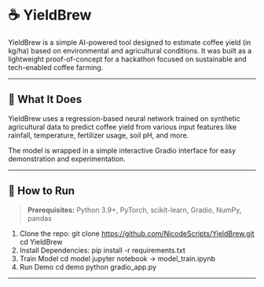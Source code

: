 # ☕ YieldBrew

YieldBrew is a simple AI-powered tool designed to estimate coffee yield (in kg/ha) based on environmental and agricultural conditions. It was built as a lightweight proof-of-concept for a hackathon focused on sustainable and tech-enabled coffee farming.

---

## 🎯 What It Does

YieldBrew uses a regression-based neural network trained on synthetic agricultural data to predict coffee yield from various input features like rainfall, temperature, fertilizer usage, soil pH, and more.

The model is wrapped in a simple interactive Gradio interface for easy demonstration and experimentation.

---

## 🚀 How to Run

> **Prerequisites:** Python 3.9+, PyTorch, scikit-learn, Gradio, NumPy, pandas

1. Clone the repo:
   git clone https://github.com/NicodeScripts/YieldBrew.git
   cd YieldBrew
2. Install Dependencies:
   pip install -r requirements.txt
3. Train Model
  cd model
  jupyter notebook -> model_train.ipynb
4. Run Demo
   cd demo
   python gradio_app.py

---

